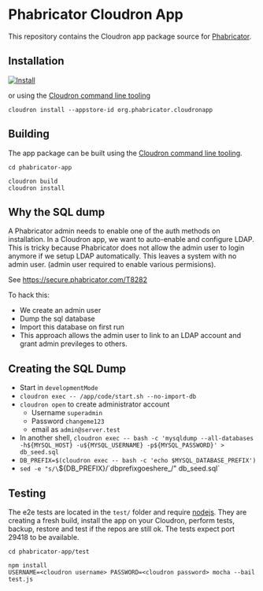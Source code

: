 # Phabricator Cloudron App

This repository contains the Cloudron app package source for [Phabricator](http://phabricator.org/).

## Installation

[![Install](https://cloudron.io/img/button32.png)](https://cloudron.io/button.html?app=org.phabricator.cloudronapp)

or using the [Cloudron command line tooling](https://cloudron.io/references/cli.html)

```
cloudron install --appstore-id org.phabricator.cloudronapp
```

## Building

The app package can be built using the [Cloudron command line tooling](https://cloudron.io/references/cli.html).

```
cd phabricator-app

cloudron build
cloudron install
```

## Why the SQL dump

A Phabricator admin needs to enable one of the auth methods on installation. In a Cloudron app, we want to auto-enable and
configure LDAP. This is tricky because Phabricator does not allow the admin user to login anymore if we setup LDAP
automatically. This leaves a system with no admin user. (admin user required to enable various permisions).

See https://secure.phabricator.com/T8282

To hack this:
* We create an admin user
* Dump the sql database
* Import this database on first run
* This approach allows the admin user to link to an LDAP account and grant admin previleges to others.

## Creating the SQL Dump

* Start in `developmentMode`
* `cloudron exec -- /app/code/start.sh --no-import-db`
* `cloudron open` to create administrator account
  * Username `superadmin`
  * Password `changeme123`
  * email as `admin@server.test`
* In another shell, `cloudron exec -- bash -c 'mysqldump --all-databases -h${MYSQL_HOST} -u${MYSQL_USERNAME} -p${MYSQL_PASSWORD}' > db_seed.sql`
* `DB_PREFIX=$(cloudron exec -- bash -c 'echo $MYSQL_DATABASE_PREFIX')`
* `sed -e "s/\`${DB_PREFIX}/\`dbprefixgoeshere_/" db_seed.sql`

## Testing

The e2e tests are located in the `test/` folder and require [nodejs](http://nodejs.org/). They are creating a fresh build, install the app on your Cloudron, perform tests, backup, restore and test if the repos are still ok. The tests expect port 29418 to be available.

```
cd phabricator-app/test

npm install
USERNAME=<cloudron username> PASSWORD=<cloudron password> mocha --bail test.js
```


